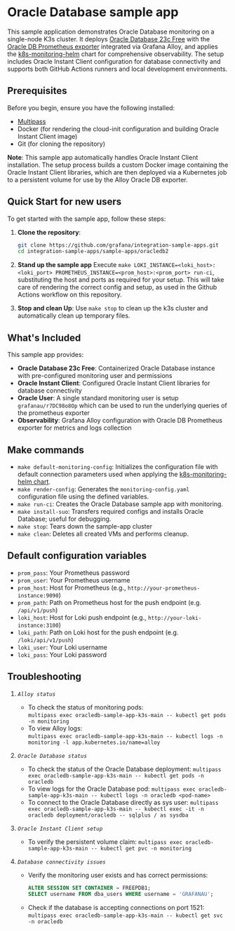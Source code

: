 # Oracle Database sample app

This sample application demonstrates Oracle Database monitoring on a single-node K3s cluster. It deploys [Oracle Database 23c Free](https://hub.docker.com/r/gvenzl/oracle-free) with the [Oracle DB Prometheus exporter](https://github.com/grafana/alloy/blob/main/docs/sources/reference/components/prometheus/prometheus.exporter.oracledb.md) integrated via Grafana Alloy, and applies the [k8s-monitoring-helm](https://github.com/grafana/k8s-monitoring-helm) chart for comprehensive observability. The setup includes Oracle Instant Client configuration for database connectivity and supports both GitHub Actions runners and local development environments.

## Prerequisites

Before you begin, ensure you have the following installed:

- [Multipass](https://multipass.run/)
- Docker (for rendering the cloud-init configuration and building Oracle Instant Client image)
- Git (for cloning the repository)

**Note**: This sample app automatically handles Oracle Instant Client installation. The setup process builds a custom Docker image containing the Oracle Instant Client libraries, which are then deployed via a Kubernetes job to a persistent volume for use by the Alloy Oracle DB exporter.

## Quick Start for new users

To get started with the sample app, follow these steps:

1. **Clone the repository**: 
   ```sh
   git clone https://github.com/grafana/integration-sample-apps.git
   cd integration-sample-apps/sample-apps/oracledb2
   ```

2. **Stand up the sample app**
   Execute `make LOKI_INSTANCE=<loki_host>:<loki_port> PROMETHEUS_INSTANCE=<prom_host>:<prom_port> run-ci`, substituting the host and ports as required for your setup.
   This will take care of rendering the correct config and setup, as used in the Github Actions workflow on this repository.

6. **Stop and clean Up**: 
   Use `make stop` to clean up the k3s cluster and automatically clean up temporary files.

## What's Included

This sample app provides:

- **Oracle Database 23c Free**: Containerized Oracle Database instance with pre-configured monitoring user and permissions
- **Oracle Instant Client**: Configured Oracle Instant Client libraries for database connectivity
- **Oracle User**: A single standard monitoring user is setup `grafanau/r7DC98o8Op` which can be used to run the underlying queries of the prometheus exporter
- **Observability**: Grafana Alloy configuration with Oracle DB Prometheus exporter for metrics and logs collection

## Make commands

- `make default-monitoring-config`: Initializes the configuration file with default connection parameters used when applying the [k8s-monitoring-helm chart](https://github.com/grafana/k8s-monitoring-helm).
- `make render-config`: Generates the `monitoring-config.yaml` configuration file using the defined variables.
- `make run-ci`: Creates the Oracle Database sample app with monitoring.
- `make install-suo`: Transfers required configs and installs Oracle Database; useful for debugging.
- `make stop`: Tears down the sample-app cluster
- `make clean`: Deletes all created VMs and performs cleanup.

## Default configuration variables

- `prom_pass`: Your Prometheus password
- `prom_user`: Your Prometheus username
- `prom_host`: Host for Prometheus (e.g., `http://your-prometheus-instance:9090`)
- `prom_path`: Path on Prometheus host for the push endpoint (e.g. `/api/v1/push`)
- `loki_host`: Host for Loki push endpoint (e.g., `http://your-loki-instance:3100`)
- `loki_path`: Path on Loki host for the push endpoint (e.g. `/loki/api/v1/push`)
- `loki_user`: Your Loki username
- `loki_pass`: Your Loki password

## Troubleshooting

1. *`Alloy status`*
   - To check the status of monitoring pods:  
     `multipass exec oracledb-sample-app-k3s-main -- kubectl get pods -n monitoring`
   - To view Alloy logs:  
     `multipass exec oracledb-sample-app-k3s-main -- kubectl logs -n monitoring -l app.kubernetes.io/name=alloy`

2. *`Oracle Database status`*
   - To check the status of the Oracle Database deployment:
     `multipass exec oracledb-sample-app-k3s-main -- kubectl get pods -n oracledb`
   - To view logs for the Oracle Database pod:
     `multipass exec oracledb-sample-app-k3s-main -- kubectl logs -n oracledb <pod-name>`
   - To connect to the Oracle Database directly as sys user:
     `multipass exec oracledb-sample-app-k3s-main -- kubectl exec -it -n oracledb deployment/oracledb -- sqlplus / as sysdba`

3. *`Oracle Instant Client setup`*
   - To verify the persistent volume claim:
     `multipass exec oracledb-sample-app-k3s-main -- kubectl get pvc -n monitoring`

4. *`Database connectivity issues`*
   - Verify the monitoring user exists and has correct permissions:
     ```sql
     ALTER SESSION SET CONTAINER = FREEPDB1;
     SELECT username FROM dba_users WHERE username = 'GRAFANAU';
     ```
   - Check if the database is accepting connections on port 1521:
     `multipass exec oracledb-sample-app-k3s-main -- kubectl get svc -n oracledb`
